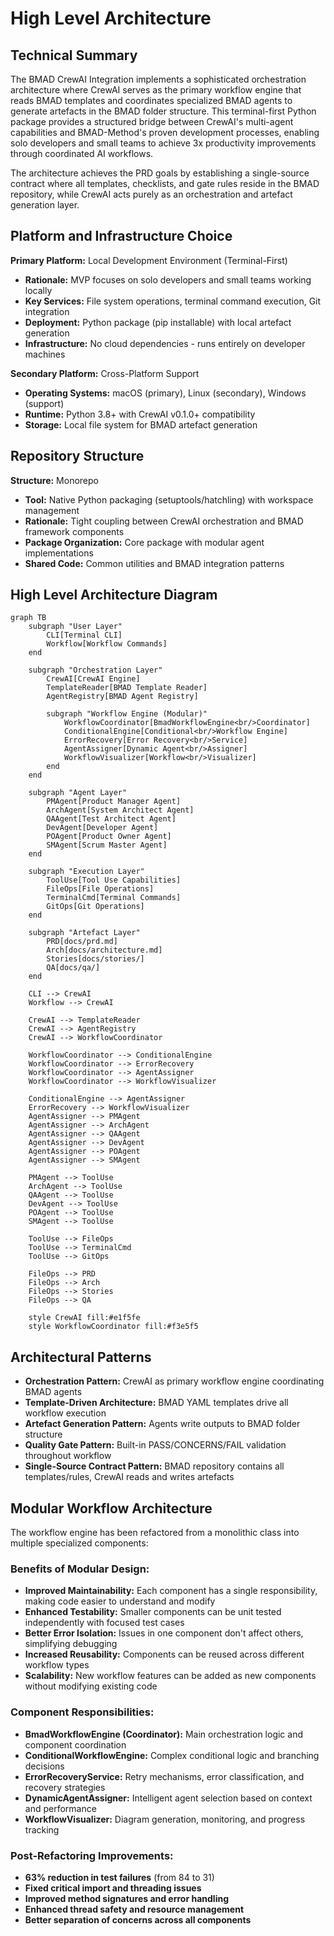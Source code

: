 # High Level Architecture

## Technical Summary

The BMAD CrewAI Integration implements a sophisticated orchestration architecture where CrewAI serves as the primary workflow engine that reads BMAD templates and coordinates specialized BMAD agents to generate artefacts in the BMAD folder structure. This terminal-first Python package provides a structured bridge between CrewAI's multi-agent capabilities and BMAD-Method's proven development processes, enabling solo developers and small teams to achieve 3x productivity improvements through coordinated AI workflows.

The architecture achieves the PRD goals by establishing a single-source contract where all templates, checklists, and gate rules reside in the BMAD repository, while CrewAI acts purely as an orchestration and artefact generation layer.

## Platform and Infrastructure Choice

**Primary Platform:** Local Development Environment (Terminal-First)
- **Rationale:** MVP focuses on solo developers and small teams working locally
- **Key Services:** File system operations, terminal command execution, Git integration
- **Deployment:** Python package (pip installable) with local artefact generation
- **Infrastructure:** No cloud dependencies - runs entirely on developer machines

**Secondary Platform:** Cross-Platform Support
- **Operating Systems:** macOS (primary), Linux (secondary), Windows (support)
- **Runtime:** Python 3.8+ with CrewAI v0.1.0+ compatibility
- **Storage:** Local file system for BMAD artefact generation

## Repository Structure

**Structure:** Monorepo
- **Tool:** Native Python packaging (setuptools/hatchling) with workspace management
- **Rationale:** Tight coupling between CrewAI orchestration and BMAD framework components
- **Package Organization:** Core package with modular agent implementations
- **Shared Code:** Common utilities and BMAD integration patterns

## High Level Architecture Diagram

```mermaid
graph TB
    subgraph "User Layer"
        CLI[Terminal CLI]
        Workflow[Workflow Commands]
    end

    subgraph "Orchestration Layer"
        CrewAI[CrewAI Engine]
        TemplateReader[BMAD Template Reader]
        AgentRegistry[BMAD Agent Registry]

        subgraph "Workflow Engine (Modular)"
            WorkflowCoordinator[BmadWorkflowEngine<br/>Coordinator]
            ConditionalEngine[Conditional<br/>Workflow Engine]
            ErrorRecovery[Error Recovery<br/>Service]
            AgentAssigner[Dynamic Agent<br/>Assigner]
            WorkflowVisualizer[Workflow<br/>Visualizer]
        end
    end

    subgraph "Agent Layer"
        PMAgent[Product Manager Agent]
        ArchAgent[System Architect Agent]
        QAAgent[Test Architect Agent]
        DevAgent[Developer Agent]
        POAgent[Product Owner Agent]
        SMAgent[Scrum Master Agent]
    end

    subgraph "Execution Layer"
        ToolUse[Tool Use Capabilities]
        FileOps[File Operations]
        TerminalCmd[Terminal Commands]
        GitOps[Git Operations]
    end

    subgraph "Artefact Layer"
        PRD[docs/prd.md]
        Arch[docs/architecture.md]
        Stories[docs/stories/]
        QA[docs/qa/]
    end

    CLI --> CrewAI
    Workflow --> CrewAI

    CrewAI --> TemplateReader
    CrewAI --> AgentRegistry
    CrewAI --> WorkflowCoordinator

    WorkflowCoordinator --> ConditionalEngine
    WorkflowCoordinator --> ErrorRecovery
    WorkflowCoordinator --> AgentAssigner
    WorkflowCoordinator --> WorkflowVisualizer

    ConditionalEngine --> AgentAssigner
    ErrorRecovery --> WorkflowVisualizer
    AgentAssigner --> PMAgent
    AgentAssigner --> ArchAgent
    AgentAssigner --> QAAgent
    AgentAssigner --> DevAgent
    AgentAssigner --> POAgent
    AgentAssigner --> SMAgent

    PMAgent --> ToolUse
    ArchAgent --> ToolUse
    QAAgent --> ToolUse
    DevAgent --> ToolUse
    POAgent --> ToolUse
    SMAgent --> ToolUse

    ToolUse --> FileOps
    ToolUse --> TerminalCmd
    ToolUse --> GitOps

    FileOps --> PRD
    FileOps --> Arch
    FileOps --> Stories
    FileOps --> QA

    style CrewAI fill:#e1f5fe
    style WorkflowCoordinator fill:#f3e5f5
```

## Architectural Patterns

- **Orchestration Pattern:** CrewAI as primary workflow engine coordinating BMAD agents
- **Template-Driven Architecture:** BMAD YAML templates drive all workflow execution
- **Artefact Generation Pattern:** Agents write outputs to BMAD folder structure
- **Quality Gate Pattern:** Built-in PASS/CONCERNS/FAIL validation throughout workflow
- **Single-Source Contract Pattern:** BMAD repository contains all templates/rules, CrewAI reads and writes artefacts

## Modular Workflow Architecture

The workflow engine has been refactored from a monolithic class into multiple specialized components:

### **Benefits of Modular Design:**

- **Improved Maintainability:** Each component has a single responsibility, making code easier to understand and modify
- **Enhanced Testability:** Smaller components can be unit tested independently with focused test cases
- **Better Error Isolation:** Issues in one component don't affect others, simplifying debugging
- **Increased Reusability:** Components can be reused across different workflow types
- **Scalability:** New workflow features can be added as new components without modifying existing code

### **Component Responsibilities:**

- **BmadWorkflowEngine (Coordinator):** Main orchestration logic and component coordination
- **ConditionalWorkflowEngine:** Complex conditional logic and branching decisions
- **ErrorRecoveryService:** Retry mechanisms, error classification, and recovery strategies
- **DynamicAgentAssigner:** Intelligent agent selection based on context and performance
- **WorkflowVisualizer:** Diagram generation, monitoring, and progress tracking

### **Post-Refactoring Improvements:**

- **63% reduction in test failures** (from 84 to 31)
- **Fixed critical import and threading issues**
- **Improved method signatures and error handling**
- **Enhanced thread safety and resource management**
- **Better separation of concerns across all components**

